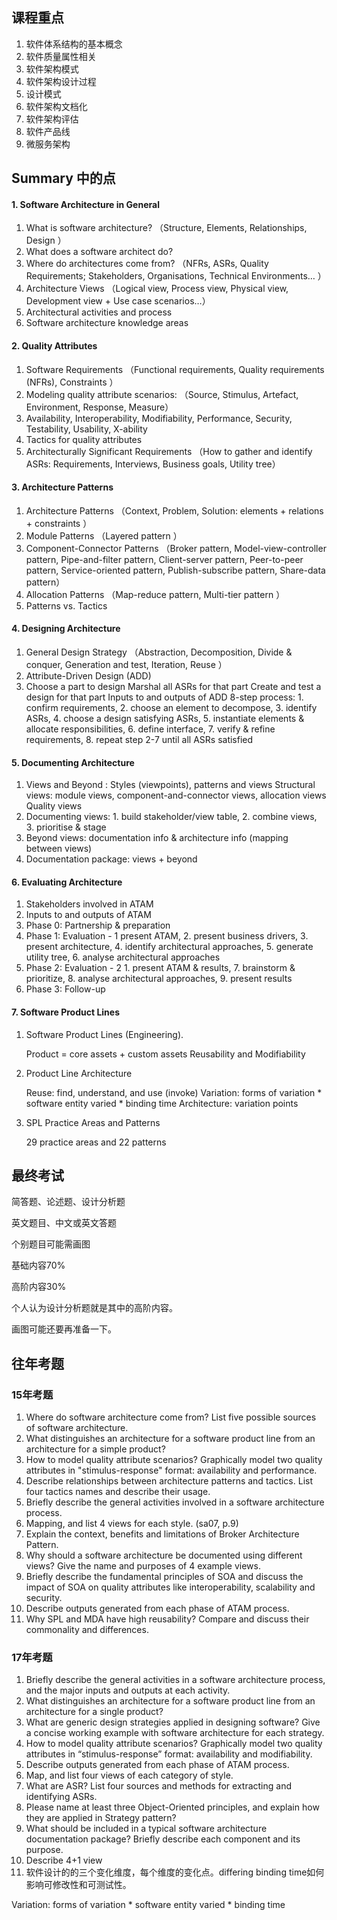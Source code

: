 ## 课程重点

1. 软件体系结构的基本概念
2. 软件质量属性相关
3. 软件架构模式
4. 软件架构设计过程
5. 设计模式
6. 软件架构文档化
7. 软件架构评估
8. 软件产品线
9. 微服务架构



## Summary 中的点

#### 1. Software Architecture in General

1. What is software architecture?  （Structure, Elements, Relationships, Design ）
2. What does a software architect do? 
3. Where do architectures come from? （NFRs, ASRs, Quality Requirements; Stakeholders, Organisations, Technical Environments… ）
4. Architecture Views （Logical view, Process view, Physical view, Development view + Use case scenarios…）
5. Architectural activities and process 
6. Software architecture knowledge areas

#### 2. Quality Attributes

1. Software Requirements （Functional requirements, Quality requirements (NFRs), Constraints ）
2. Modeling quality attribute scenarios: （Source, Stimulus, Artefact, Environment, Response, Measure）
3. Availability, Interoperability, Modifiability, Performance, Security, Testability, Usability, X-ability
4. Tactics for quality attributes 
5. Architecturally Significant Requirements （How to gather and identify ASRs: Requirements, Interviews, Business goals, Utility tree）

#### 3. Architecture Patterns

1. Architecture Patterns （Context, Problem, Solution: elements + relations + constraints ）
2. Module Patterns （Layered pattern ）
3. Component-Connector Patterns （Broker pattern, Model-view-controller pattern, Pipe-and-filter pattern, Client-server pattern, Peer-to-peer pattern, Service-oriented pattern, Publish-subscribe pattern, Share-data pattern）
4. Allocation Patterns （Map-reduce pattern, Multi-tier pattern ）
5. Patterns vs. Tactics

#### 4. Designing Architecture

1. General Design Strategy （Abstraction, Decomposition, Divide & conquer, Generation and test, Iteration, Reuse ）
2. Attribute-Driven Design (ADD)  
3. Choose a part to design
   Marshal all ASRs for that part
   Create and test a design for that part
   Inputs to and outputs of ADD
   8-step process: 1. confirm requirements, 2. choose an element to decompose, 3. identify ASRs, 4.
   choose a design satisfying ASRs, 5. instantiate elements & allocate responsibilities, 6. define
   interface, 7. verify & refine requirements, 8. repeat step 2-7 until all ASRs satisfied

#### 5. Documenting Architecture

1. Views and Beyond :  Styles (viewpoints), patterns and views
   Structural views: module views, component-and-connector views, allocation views
   Quality views 
2. Documenting views: 1. build stakeholder/view table, 2. combine views, 3. prioritise & stage 
3. Beyond views: documentation info & architecture info (mapping between views) 
4. Documentation package: views + beyond

#### 6. Evaluating Architecture

1. Stakeholders involved in ATAM 
2. Inputs to and outputs of ATAM 
3. Phase 0: Partnership & preparation 
4. Phase 1: Evaluation -      1 present ATAM, 2. present business drivers, 3. present architecture, 4. identify architectural approaches, 5. generate utility tree, 6. analyse architectural approaches 
5. Phase 2: Evaluation - 2   1. present ATAM & results, 7. brainstorm & prioritize, 8. analyse architectural approaches, 9. present results 
6. Phase 3: Follow-up

#### 7. Software Product Lines

1. Software Product Lines (Engineering).

   Product = core assets + custom assets
   Reusability and Modifiability  

2. Product Line Architecture 

   Reuse: find, understand, and use (invoke)
   Variation: forms of variation * software entity varied * binding time
   Architecture: variation points

3. SPL Practice Areas and Patterns  

   29 practice areas and 22 patterns



## 最终考试

简答题、论述题、设计分析题

英⽂题⽬、中⽂或英⽂答题

个别题⽬可能需画图

基础内容70% 

⾼阶内容30%



个人认为设计分析题就是其中的高阶内容。 

画图可能还要再准备一下。



## 往年考题

### 15年考题

1. Where do software architecture come from? List five possible sources of software architecture.
2. What distinguishes an architecture for a software product line from an architecture for a simple product?
3. How to model quality attribute scenarios? Graphically model two quality attributes in "stimulus-response" format: availability and performance.
4. Describe relationships between architecture patterns and tactics. List four tactics names and describe their usage.
5. Briefly describe the general activities involved in a software architecture process.
6. Mapping, and list 4 views for each style. (sa07, p.9)
7. Explain the context, benefits and limitations of Broker Architecture Pattern.
8. Why should a software architecture be documented using different views? Give the name and purposes of 4 example views.
9. Briefly describe the fundamental principles of SOA and discuss the impact of SOA on quality attributes like interoperability, scalability and security.
10. Describe outputs generated from each phase of ATAM process.
11. Why SPL and MDA have high reusability? Compare and discuss their commonality and differences.

### 17年考题

1. Briefly describe the general activities in a software architecture process, and the major inputs and outputs at each activity. 
2. What distinguishes an architecture for a software product line from an architecture for a single product? 
3. What are generic design strategies applied in designing software? Give a concise working example with software architecture for each strategy. 
4. How to model quality attribute scenarios? Graphically model two quality attributes in “stimulus-response” format: availability and modifiability. 
5. Describe outputs generated from each phase of ATAM process. 
6. Map, and list four views of each category of style. 
7. What are ASR? List four sources and methods for extracting and identifying ASRs. 
8. Please name at least three Object-Oriented principles, and explain how they are applied in Strategy pattern? 
9. What should be included in a typical software architecture documentation package? Briefly describe each component and its purpose. 
10. Describe 4+1 view
11. 软件设计的的三个变化维度，每个维度的变化点。differing binding time如何影响可修改性和可测试性。 

Variation: forms of variation * software entity varied * binding time